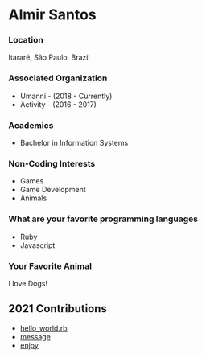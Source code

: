 # Almir Santos

### Location

Itararé, São Paulo, Brazil

### Associated Organization

- Umanni - (2018 - Currently)
- Activity - (2016 - 2017)

### Academics

- Bachelor in Information Systems

### Non-Coding Interests

- Games
- Game Development
- Animals

### What are your favorite programming languages

- Ruby
- Javascript

### Your Favorite Animal

I love Dogs!

## 2021 Contributions

- [hello_world.rb](../2021/almirpask/hello_world.rb)
- [message](../2021/almirpask/message.md)
- [enjoy](../2021/almirpask/enjoy.md)
